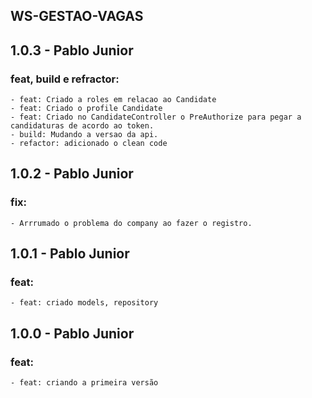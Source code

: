 ## WS-GESTAO-VAGAS

## 1.0.3 - Pablo Junior
### feat, build e refractor:
    - feat: Criado a roles em relacao ao Candidate
    - feat: Criado o profile Candidate
    - feat: Criado no CandidateController o PreAuthorize para pegar a candidaturas de acordo ao token.
    - build: Mudando a versao da api.
    - refactor: adicionado o clean code

## 1.0.2 - Pablo Junior
### fix:
    - Arrrumado o problema do company ao fazer o registro.

## 1.0.1 - Pablo Junior
### feat:
    - feat: criado models, repository

## 1.0.0 - Pablo Junior
### feat:
    - feat: criando a primeira versão